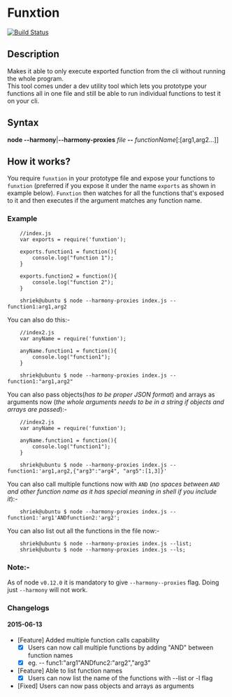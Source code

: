 # Funxtion
[![Build Status](https://travis-ci.org/sinkingshriek/funxtion.svg)](https://travis-ci.org/sinkingshriek/funxtion)

## Description
Makes it able to only execute exported function from the cli without running the whole program.<br>This tool comes under a dev utility tool which lets you prototype your functions all in one file and still be able to run individual functions to test it on your cli.

## Syntax
**node --harmony**|**--harmony-proxies** _file_ **--** _functionName_[:[arg1,arg2...]]

## How it works?
You require `funxtion` in your prototype file and expose your functions to `funxtion` (preferred if you expose it under the name `exports` as shown in example below). `Funxtion` then watches for all the functions that's exposed to it and then executes if the argument matches any function name.

### Example

```
    //index.js
    var exports = require('funxtion');

    exports.function1 = function(){
        console.log("function 1");
    }

    exports.function2 = function(){
        console.log("function 2");
    }

    shriek@ubuntu $ node --harmony-proxies index.js -- function1:arg1,arg2
```

You can also do this:-

```
    //index2.js
    var anyName = require('funxtion');

    anyName.function1 = function(){
        console.log("function1");
    }

    shriek@ubuntu $ node --harmony-proxies index.js -- function1:"arg1,arg2"
```

You can also pass objects(_has to be proper JSON format_) and arrays as arguments now (_the whole arguments needs to be in a string if objects and arrays are passed_):-

```
    //index2.js
    var anyName = require('funxtion');

    anyName.function1 = function(){
        console.log("function1");
    }

    shriek@ubuntu $ node --harmony-proxies index.js -- function1:'arg1,arg2,{"arg3":"arg4", "arg5":[1,3]}'
```

You can also call multiple functions now with `AND` (_no spaces between `AND` and other function name as it has special meaning in shell if you include it_):-

```
    shriek@ubuntu $ node --harmony-proxies index.js -- function1:'arg1'ANDfunction2:'arg2';
```

You can also list out all the functions in the file now:-  

```
    shriek@ubuntu $ node --harmony-proxies index.js --list;
    shriek@ubuntu $ node --harmony-proxies index.js --ls;
```

### Note:-
As of node `v0.12.0` it is mandatory to give  `--harmony--proxies` flag. Doing just `--harmony` will not work.

### Changelogs
#### 2015-06-13
- [Feature] Added multiple function calls capability
  - [x] Users can now call multiple functions by adding "AND" between function names
  - [x] eg. -- func1:"arg1"ANDfunc2:"arg2","arg3"

- [Feature] Able to list function names
  - [x] Users can now list the name of the functions with --list or -l flag
- [Fixed] Users can now pass objects and arrays as arguments
